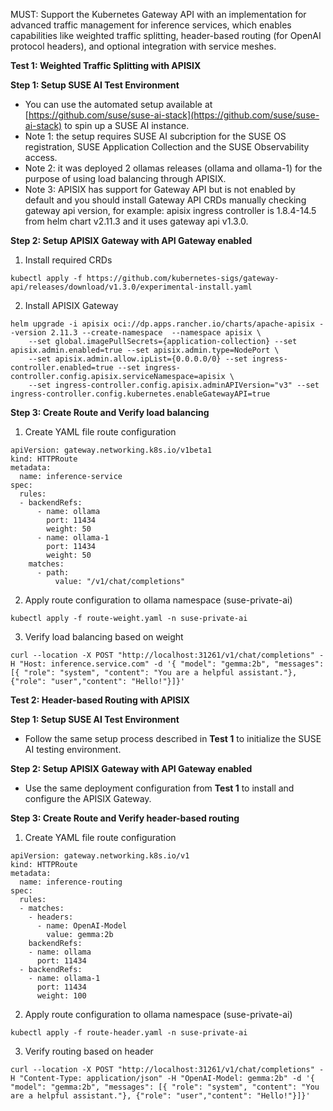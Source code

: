 MUST: Support the Kubernetes Gateway API with an implementation for advanced traffic management for inference services, which enables capabilities like weighted traffic splitting, header-based routing (for OpenAI protocol headers), and optional integration with service meshes.

**Test 1: Weighted Traffic Splitting with APISIX**

**Step 1: Setup SUSE AI Test Environment**

- You can use the automated setup  available at [https://github.com/suse/suse-ai-stack](https://github.com/suse/suse-ai-stack) to spin up a SUSE AI instance.
- Note 1: the setup requires SUSE AI subcription for the SUSE OS registration, SUSE Application Collection and the SUSE Observability access.
- Note 2: it was deployed 2 ollamas releases (ollama and ollama-1) for the purpose of using load balancing through APISIX.
- Note 3: APISIX has support for Gateway API but is not enabled by default and you should install Gateway API CRDs manually checking gateway api version, for example: apisix ingress controller is 1.8.4-14.5 from helm chart v2.11.3 and it uses gateway api v1.3.0.

**Step 2: Setup APISIX Gateway with API Gateway enabled**

1. Install required CRDs
```
kubectl apply -f https://github.com/kubernetes-sigs/gateway-api/releases/download/v1.3.0/experimental-install.yaml
```

2. Install APISIX Gateway
```
helm upgrade -i apisix oci://dp.apps.rancher.io/charts/apache-apisix --version 2.11.3 --create-namespace  --namespace apisix \
    --set global.imagePullSecrets={application-collection} --set apisix.admin.enabled=true --set apisix.admin.type=NodePort \
    --set apisix.admin.allow.ipList={0.0.0.0/0} --set ingress-controller.enabled=true --set ingress-controller.config.apisix.serviceNamespace=apisix \
    --set ingress-controller.config.apisix.adminAPIVersion="v3" --set ingress-controller.config.kubernetes.enableGatewayAPI=true
```

**Step 3: Create Route and Verify load balancing**

1. Create YAML file route configuration
```
apiVersion: gateway.networking.k8s.io/v1beta1
kind: HTTPRoute
metadata:
  name: inference-service
spec:
  rules:
  - backendRefs:
      - name: ollama
        port: 11434
        weight: 50
      - name: ollama-1
        port: 11434
        weight: 50
    matches:
      - path:
          value: "/v1/chat/completions"
```

2. Apply route configuration to ollama namespace (suse-private-ai)
```
kubectl apply -f route-weight.yaml -n suse-private-ai
```

3. Verify load balancing based on weight
```
curl --location -X POST "http://localhost:31261/v1/chat/completions" -H "Host: inference.service.com" -d '{ "model": "gemma:2b", "messages": [{ "role": "system", "content": "You are a helpful assistant."}, {"role": "user","content": "Hello!"}]}'
```

**Test 2: Header-based Routing with APISIX**

**Step 1: Setup SUSE AI Test Environment**
- Follow the same setup process described in **Test 1** to initialize the SUSE AI testing environment.

**Step 2: Setup APISIX Gateway with API Gateway enabled**
- Use the same deployment configuration from **Test 1** to install and configure the APISIX Gateway.

**Step 3: Create Route and Verify header-based routing**

1. Create YAML file route configuration
```
apiVersion: gateway.networking.k8s.io/v1
kind: HTTPRoute
metadata:
  name: inference-routing
spec:
  rules:
  - matches:
    - headers:
      - name: OpenAI-Model
        value: gemma:2b
    backendRefs:
    - name: ollama
      port: 11434
  - backendRefs:
    - name: ollama-1
      port: 11434
      weight: 100
```

2. Apply route configuration to ollama namespace (suse-private-ai)
```
kubectl apply -f route-header.yaml -n suse-private-ai
```

3. Verify routing based on header
```
curl --location -X POST "http://localhost:31261/v1/chat/completions" -H "Content-Type: application/json" -H "OpenAI-Model: gemma:2b" -d '{ "model": "gemma:2b", "messages": [{ "role": "system", "content": "You are a helpful assistant."}, {"role": "user","content": "Hello!"}]}'
```